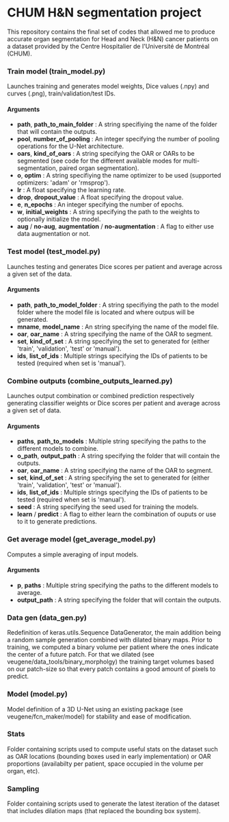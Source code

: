 # CHUM H&N segmentation project #

This repository contains the final set of codes that allowed me to produce accurate organ segmentation for Head and Neck (H&N) cancer patients on a dataset provided by the Centre Hospitalier de l'Université de Montréal (CHUM).

### Train model (train_model.py) ###

Launches training and generates model weights, Dice values (.npy) and curves (.png), train/validation/test IDs.

#### Arguments ####

* __path__, __path_to_main_folder__ : A string specifiying the name of the folder that will contain the outputs.
* __pool__, __number_of_pooling__ : An integer specifying the number of pooling operations for the U-Net architecture.
* __oars__, __kind_of_oars__ : A string specifying the OAR or OARs to be segmented (see code for the different available modes for multi-segmentation, paired organ segmentation).
* __o__, __optim__ : A string specifiying the name optimizer to be used (supported optimizers: 'adam' or 'rmsprop').
* __lr__ : A float specifying the learning rate.
* __drop__, __dropout_value__ : A float specifying the dropout value.
* __e__, __n_epochs__ : An integer specifying the number of epochs.
* __w__, __initial_weights__ : A string specifying the path to the weights to optionally initialize the model.
* __aug__ / __no-aug__, __augmentation__ / __no-augmentation__ : A flag to either use data augmentation or not.


### Test model (test_model.py) ###

Launches testing and generates Dice scores per patient and average across a given set of the data.

#### Arguments ####

* __path__, __path_to_model_folder__ : A string specifiying the path to the model folder where the model file is located and where outpus will be generated.
* __mname__, __model_name__ : An string specifying the name of the model file.
* __oar__, __oar_name__ : A string specifying the name of the OAR to segment.
* __set__, __kind_of_set__ : A string specifying the set to generated for (either 'train', 'validation', 'test' or 'manual').
* __ids__, __list_of_ids__ : Multiple strings specifying the IDs of patients to be tested (required when set is 'manual').

### Combine outputs (combine_outputs_learned.py) ###

Launches output combination or combined prediction respectively generating classifier weights or Dice scores per patient and average across a given set of data.

#### Arguments ####

* __paths__, __path_to_models__ : Multiple string specifying the paths to the different models to combine.
* __o_path__, __output_path__ : A string specifying the folder that will contain the outputs.
* __oar__, __oar_name__ : A string specifying the name of the OAR to segment.
* __set__, __kind_of_set__ : A string specifying the set to generated for (either 'train', 'validation', 'test' or 'manual').
* __ids__, __list_of_ids__ : Multiple strings specifying the IDs of patients to be tested (required when set is 'manual').
* __seed__ : A string specifying the seed used for training the models.
* __learn__ / __predict__ : A flag to either learn the combination of ouputs or use to it to generate predictions.

### Get average model (get_average_model.py) ###

Computes a simple averaging of input models.

#### Arguments ####

* __p__, __paths__ : Multiple string specifying the paths to the different models to average.
* __output_path__ : A string specifying the folder that will contain the outputs.

### Data gen (data_gen.py) ###

Redefinition of keras.utils.Sequence DataGenerator, the main addition being a random sample generation combined with dilated binary maps. Prior to training, we computed a binary volume per patient where the ones indicate the center of a future patch. For that we dilated (see veugene/data_tools/binary_morpholgy) the training target volumes based on our patch-size so that every patch contains a good amount of pixels to predict.

### Model (model.py) ###

Model definition of a 3D U-Net using an existing package (see veugene/fcn_maker/model) for stability and ease of modification.

### Stats ###

Folder containing scripts used to compute useful stats on the dataset such as OAR locations (bounding boxes used in early implementation) or OAR proportions (availabilty per patient, space occupied in the volume per organ, etc).

### Sampling ###

Folder containing scripts used to generate the latest iteration of the dataset that includes dilation maps (that replaced the bounding box system).



